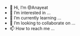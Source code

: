 - 👋 Hi, I’m @Anayeat
- 👀 I’m interested in ...
- 🌱 I’m currently learning ...
- 💞️ I’m looking to collaborate on ...
- 📫 How to reach me ...

<!---
Anayeat/Anayeat is a ✨ special ✨ repository because its `README.md` (this file) appears on your GitHub profile.
You can click the Preview link to take a look at your changes.
--->
